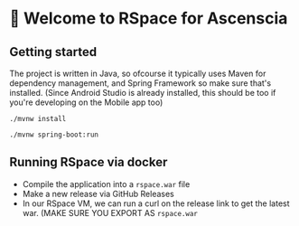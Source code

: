 # 👋 Welcome to RSpace for Ascenscia

  
## Getting started
The project is written in Java, so ofcourse it typically uses Maven for dependency management, and Spring Framework so make sure that's installed. (Since Android Studio is already installed, this should be too if you're developing on the Mobile app too)
```
./mvnw install
```

```
./mvnw spring-boot:run
```

## Running RSpace via docker
- Compile the application into a `rspace.war` file
- Make a new release via GitHub Releases
- In our RSpace VM, we can run a curl on the release link to get the latest war. (MAKE SURE YOU EXPORT AS `rspace.war`
